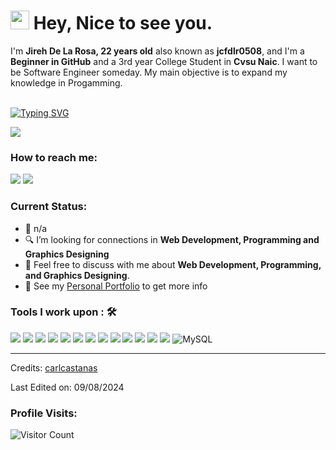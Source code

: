 <h1><img src="https://emojis.slackmojis.com/emojis/images/1531849430/4246/blob-sunglasses.gif?1531849430" width="30"/> Hey, Nice to see you.</h1>

I'm **Jireh De La Rosa, 22 years old** also known as **jcfdlr0508**, and I'm a **Beginner in GitHub** and a 3rd year College Student in **Cvsu Naic**. I want to be Software Engineer someday. My main objective is to expand my knowledge in Progamming.<br><br>

[![Typing SVG](https://readme-typing-svg.herokuapp.com?color=%2349F707&lines=I'm+Jireh+De+La+Rosa,+22+yo.;Front-end+Web+Developer;Back-end+Web+Developer;UI/UX+Designer;Graphics+Designer)](https://git.io/typing-svg)

[![](https://img.shields.io/badge/Gmail-jireh732@gmail.com-red)](mailto:jireh732@gmail.comm)
### How to reach me: 
<a href="https://www.facebook.com/jdrosz">
<img src="https://img.shields.io/badge/-Jireh De La Rosa -7B83EB?&style=for-the-badge&logo=Facebook&logoColor=white" ></a>  <a  href="https://www.instagram.com/jdrosz/">   <img src="https://img.shields.io/badge/@jdrosz-%23E4405F.svg?&style=for-the-badge&logo=Instagram&logoColor=white"></a>  

### Current Status:

- 💼 n/a
- 🔍 I’m looking for connections in <strong>Web Development, Programming and Graphics Designing</strong>
- 💬 Feel free to discuss with me about <strong>Web Development, Programming, and Graphics Designing</strong>.
- 👀 See my [Personal Portfolio](https://jcfdlr0508.github.io/portfolio/) to get more info

### Tools I work upon : 🛠

<img src="https://img.shields.io/badge/html5-%23E34F26.svg?style=for-the-badge&logo=html5&logoColor=white">   <img src="https://img.shields.io/badge/css3%20-%2300f.svg?&style=for-the-badge&logo=css3&logoColor=white">   <img src="https://img.shields.io/badge/javascript%20-%23323330.svg?&style=for-the-badge&logo=javascript&logoColor=%23F7DF1E"> <img src="https://img.shields.io/badge/PHP%20-%23777BB4.svg?&style=for-the-badge&logo=php&logoColor=white">   <img src="https://img.shields.io/badge/react-%2320232a.svg?style=for-the-badge&logo=react&logoColor=%2361DAFB"> <img src="https://img.shields.io/badge/Angular%20-%23DD0031.svg?&style=for-the-badge&logo=angular&logoColor=white"> <img src="https://img.shields.io/badge/node.js%20-%23008CC1.svg?&style=for-the-badge&logo=node.js&logoColor=white"> <img src="https://img.shields.io/badge/git%20-%23F05032.svg?&style=for-the-badge&logo=git&logoColor=white"/> <img src="http://img.shields.io/badge/-VS%20Code-000000?style=for-the-badge&logo=Visual-studio-code&logoColor=blue"> <img src="https://img.shields.io/badge/bootstrap-%23563D7C.svg?style=for-the-badge&logo=bootstrap&logoColor=white"> <img src="https://img.shields.io/badge/Adobe%20-%23DD0031.svg?style=for-the-badge&logo=Adobe&logoColor=white"> <img src="https://img.shields.io/badge/figma-%2320232a.svg?style=for-the-badge&logo=figma&logoColor=white"> <img src="https://img.shields.io/badge/Apache-%23F69824.svg?style=for-the-badge&logo=Apache&logoColor=Black"> ![MySQL](https://img.shields.io/badge/MySQL-%2300f.svg?style=for-the-badge&logo=mysql&logoColor=white)


-----
Credits: [carlcastanas](https://github.com/carlcastanas)

Last Edited on: 09/08/2024

### Profile Visits:

![Visitor Count](https://profile-counter.glitch.me/{jcfdlr0508}/count.svg)
